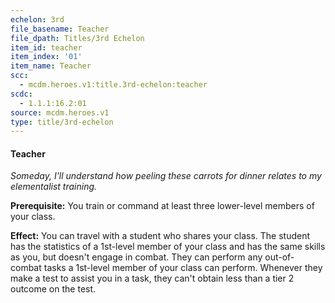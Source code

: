 ```yaml
---
echelon: 3rd
file_basename: Teacher
file_dpath: Titles/3rd Echelon
item_id: teacher
item_index: '01'
item_name: Teacher
scc:
  - mcdm.heroes.v1:title.3rd-echelon:teacher
scdc:
  - 1.1.1:16.2:01
source: mcdm.heroes.v1
type: title/3rd-echelon
---
```


#### Teacher

*Someday, I'll understand how peeling these carrots for dinner relates to my elementalist training.*

**Prerequisite:** You train or command at least three lower-level members of your class.

**Effect:** You can travel with a student who shares your class. The student has the statistics of a 1st-level member of your class and has the same skills as you, but doesn't engage in combat. They can perform any out-of-combat tasks a 1st-level member of your class can perform. Whenever they make a test to assist you in a task, they can't obtain less than a tier 2 outcome on the test.
